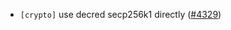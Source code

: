 - `[crypto]` use decred secp256k1 directly ([#4329](https://github.com/cometbft/cometbft/pull/4329))
